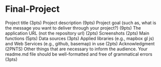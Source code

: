 # Final-Project
Project title (3pts)
Project description (9pts)
Project goal (such as, what is the message you want to deliver through your project?) (9pts)
The application URL (not the repository url) (2pts)
Screenshots (2pts)
Main functions (5pts)
Data sources (3pts)
Applied libraries (e.g., mapbox gl js) and Web Services (e.g., github, basemap) in use (2pts)
Acknowledgment (2PNTS)
Other things that are necessary to inform the audience.
Your readme.md file should be well-formatted and free of grammatical errors (3pts)
